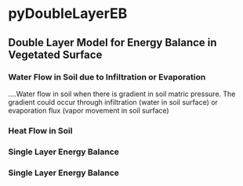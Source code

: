 # pyDoubleLayerEB

## Double Layer Model for Energy Balance in Vegetated Surface



### Water Flow in Soil due to Infiltration or Evaporation
....Water flow in soil when there is gradient in soil matric pressure. The gradient could occur through infiltration (water in soil surface) or evaporation flux (vapor movement in soil surface)

### Heat Flow in Soil

### Single Layer Energy Balance


### Single Layer Energy Balance